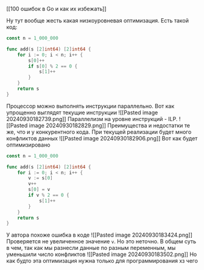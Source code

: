 [[100 ошибок в Go и как их избежать]]

Ну тут вообще жесть какая низкоуровневая оптимизация. 
Есть такой код:
```go
const n = 1_000_000

func add(s [2]int64) [2]int64 {
	for i := 0; i < n; i++ {
		s[0]++
		if s[0] % 2 == 0 {
			s[1]++
		}
	}
	return s
}
```
Процессор можно выполнять инструкции параллельно. Вот как упрощенно выглядят текущие инструкции
![[Pasted image 20240930182739.png]]
Параллелизм на уровне инструкций - ILP. ![[Pasted image 20240930182829.png]]
Преимущества и недостатки те же, что и у конкурентного кода. При текущей реализации будет много конфликтов данных
![[Pasted image 20240930182906.png]]
Вот как будет оптимизировано
```go
const n = 1_000_000

func add(s [2]int64) [2]int64 {
	for i := 0; i < n; i++ {
		v := s[0]
		v++
		s[0] = v
		if v % 2 == 0 {
			s[1]++
		}
	}
	return s
}
```
У автора похоже ошибка в коде
![[Pasted image 20240930183424.png]]
Проверяется не увеличенное значение `v`. Но это неточно.
В общем суть в чем, так как мы разнесли данные по разным переменным, мы уменьшили число конфликтов
![[Pasted image 20240930183502.png]]
Но как будто эта оптимизация нужна только для программирования хз чего